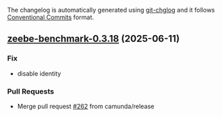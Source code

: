 The changelog is automatically generated using [git-chglog](https://github.com/git-chglog/git-chglog)
and it follows [Conventional Commits](https://www.conventionalcommits.org/en/v1.0.0/) format.


<a name="zeebe-benchmark-0.3.18"></a>
## [zeebe-benchmark-0.3.18](https://github.com/camunda/camunda-platform-helm/compare/zeebe-benchmark-0.3.17...zeebe-benchmark-0.3.18) (2025-06-11)

### Fix

* disable identity

### Pull Requests

* Merge pull request [#262](https://github.com/camunda/camunda-platform-helm/issues/262) from camunda/release

